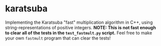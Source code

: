 # karatsuba
Implementing the Karatsuba "fast" multiplication algorithm in C++, using string-representations of positive integers.
**NOTE: This is not fast enough to clear all of the tests in the `test_fastmult.py` script.** Feel free to make your own `fastmult` program that can clear the tests!
